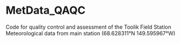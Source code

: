 # MetData_QAQC
Code for quality control and assessment of the Toolik Field Station Meteorological data from main station (68.628311°N 149.595967°W)
